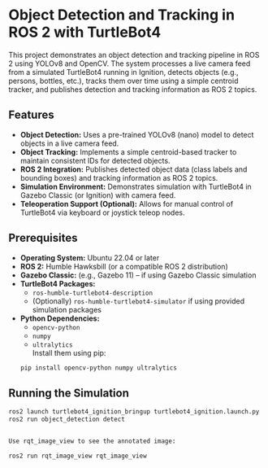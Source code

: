 # Object Detection and Tracking in ROS 2 with TurtleBot4

This project demonstrates an object detection and tracking pipeline in ROS 2 using YOLOv8 and OpenCV. The system processes a live camera feed from a simulated TurtleBot4 running in Ignition, detects objects (e.g., persons, bottles, etc.), tracks them over time using a simple centroid tracker, and publishes detection and tracking information as ROS 2 topics.


## Features

- **Object Detection:** Uses a pre-trained YOLOv8 (nano) model to detect objects in a live camera feed.
- **Object Tracking:** Implements a simple centroid-based tracker to maintain consistent IDs for detected objects.
- **ROS 2 Integration:** Publishes detected object data (class labels and bounding boxes) and tracking information as ROS 2 topics.
- **Simulation Environment:** Demonstrates simulation with TurtleBot4 in Gazebo Classic (or Ignition) with camera feed.
- **Teleoperation Support (Optional):** Allows for manual control of TurtleBot4 via keyboard or joystick teleop nodes.

## Prerequisites

- **Operating System:** Ubuntu 22.04 or later
- **ROS 2:** Humble Hawksbill (or a compatible ROS 2 distribution)
- **Gazebo Classic:** (e.g., Gazebo 11) – if using Gazebo Classic simulation
- **TurtleBot4 Packages:**  
  - `ros-humble-turtlebot4-description`  
  - (Optionally) `ros-humble-turtlebot4-simulator` if using provided simulation packages
- **Python Dependencies:**  
  - `opencv-python`
  - `numpy`
  - `ultralytics`  
  Install them using pip:
  ```bash
  pip install opencv-python numpy ultralytics


## Running the Simulation
   ```bash
   ros2 launch turtlebot4_ignition_bringup turtlebot4_ignition.launch.py
   ros2 run object_detection detect


Use rqt_image_view to see the annotated image:

ros2 run rqt_image_view rqt_image_view

